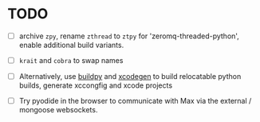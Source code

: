 # TODO

- [ ] archive `zpy`, rename `zthread` to `ztpy` for 'zeromq-threaded-python', enable additional build variants.

- [ ]  `krait` and `cobra` to swap names

- [ ] Alternatively, use [buildpy](https://github.com/shakfu/buildpy) and
  [xcodegen](https://github.com/yonaskolb/XcodeGen) to build relocatable
  python builds, generate xccongfig and xcode projects

- [ ] Try pyodide in the browser to communicate with Max via the external / 
  mongoose websockets.
